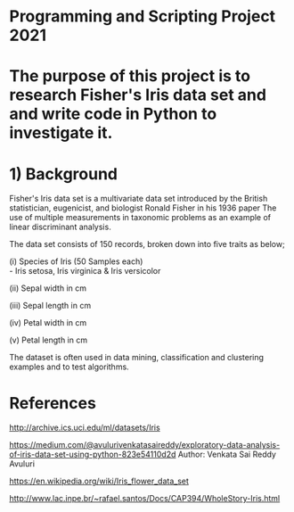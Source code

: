 # Programming and Scripting Project 2021

# The purpose of this project is to research Fisher's Iris data set and and write code in Python to  investigate  it.

# 1) Background

Fisher's Iris data set is a multivariate data set introduced by the British statistician, eugenicist, and biologist Ronald Fisher in his 1936 paper The use of multiple measurements in taxonomic problems as an example of linear discriminant analysis.

The data set consists of 150 records, broken down into five traits as below;
 
  (i) Species of Iris (50 Samples each)   
     - Iris setosa, Iris virginica & Iris versicolor                 

  (ii)  Sepal width in cm

  (iii) Sepal length in cm

  (iv)  Petal width in cm

  (v)   Petal length in cm

The dataset is often used in data mining, classification and clustering examples and to test algorithms.


# References

http://archive.ics.uci.edu/ml/datasets/Iris

https://medium.com/@avulurivenkatasaireddy/exploratory-data-analysis-of-iris-data-set-using-python-823e54110d2d
Author: Venkata Sai Reddy Avuluri

https://en.wikipedia.org/wiki/Iris_flower_data_set

http://www.lac.inpe.br/~rafael.santos/Docs/CAP394/WholeStory-Iris.html
